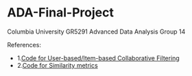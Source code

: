# ADA-Final-Project
Columbia University GR5291 Advanced Data Analysis Group 14

References:
 + 1.[Code for User-based/Item-based Collaborative Filtering](https://github.com/revantkumar/Collaborative-Filtering)
 + 2.[Code for Similarity metrics](https://github.com/nkrishn9/Collaborative-Filtering-Recommendation-Engine)
